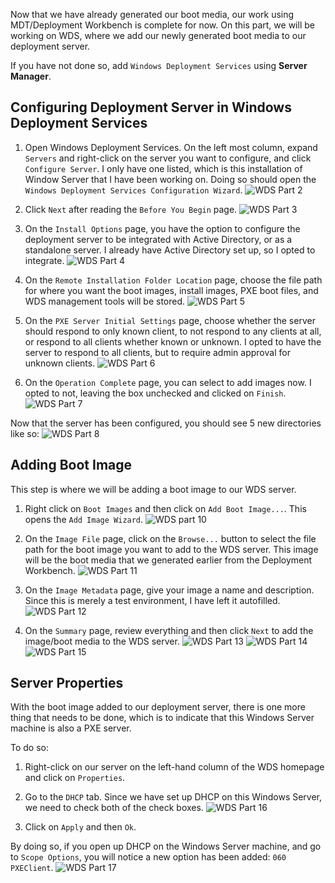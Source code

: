 Now that we have already generated our boot media, our work using MDT/Deployment Workbench is complete for now. On this part, we will be working on WDS, where we add our newly generated boot media to our deployment server.

If you have not done so, add `Windows Deployment Services` using **Server Manager**.

## Configuring Deployment Server in Windows Deployment Services

1. Open Windows Deployment Services. On the left most column, expand `Servers` and right-click on the server you want to configure, and click `Configure Server`. I only have one listed, which is this installation of Window Server that I have been working on. Doing so should open the `Windows Deployment Services Configuration Wizard`.
![WDS Part 2](https://github.com/user-attachments/assets/b65bc69d-39be-4bd9-8098-c6b6f7a256fa)

2. Click `Next` after reading the `Before You Begin` page.
![WDS Part 3](https://github.com/user-attachments/assets/55480150-197c-42a9-8c4d-d824185d3805)

3. On the `Install Options` page, you have the option to configure the deployment server to be integrated with Active Directory, or as a standalone server. I already have Active Directory set up, so I opted to integrate.
![WDS Part 4](https://github.com/user-attachments/assets/16f258f3-2b8c-438b-8c2d-94923f858962)

4. On the `Remote Installation Folder Location` page, choose the file path for where you want the boot images, install images, PXE boot files, and WDS management tools will be stored.
![WDS Part 5](https://github.com/user-attachments/assets/8e41ca22-f798-4675-8af3-59497c2fd662)

5. On the `PXE Server Initial Settings` page, choose whether the server should respond to only known client, to not respond to any clients at all, or respond to all clients whether known or unknown. I opted to have the server to respond to all clients, but to require admin approval for unknown clients.
![WDS Part 6](https://github.com/user-attachments/assets/69ae050c-83c0-4b21-bf78-81cb6b7eba4a)

6. On the `Operation Complete` page, you can select to add images now. I opted to not, leaving the box unchecked and clicked on `Finish`.
![WDS Part 7](https://github.com/user-attachments/assets/bc5990c4-976e-4973-83b8-0745aecd59b1)

Now that the server has been configured, you should see 5 new directories like so:
![WDS Part 8](https://github.com/user-attachments/assets/0e86202f-3ca1-4ec6-b3cd-78b6e9749a36)

## Adding Boot Image

This step is where we will be adding a boot image to our WDS server.

1. Right click on `Boot Images` and then click on `Add Boot Image...`. This opens the `Add Image Wizard`.
![WDS part 10](https://github.com/user-attachments/assets/eb44a71d-c7b5-4afb-aa50-e9ca1089c3aa)

2. On the `Image File` page, click on the `Browse...` button to select the file path for the boot image you want to add to the WDS server. This image will be the boot media that we generated earlier from the Deployment Workbench.
![WDS Part 11](https://github.com/user-attachments/assets/5c0efe1a-6a86-42c7-a5d7-d7cded44ea7e)

3. On the `Image Metadata` page, give your image a name and description. Since this is merely a test environment, I have left it autofilled.
![WDS Part 12](https://github.com/user-attachments/assets/7a7b6773-2119-4f59-b91a-df015f673163)

4. On the `Summary` page, review everything and then click `Next` to add the image/boot media to the WDS server.
![WDS Part 13](https://github.com/user-attachments/assets/ce8a47a6-2576-41c8-aa5d-49c347c38468)
![WDS Part 14](https://github.com/user-attachments/assets/fda56ffe-5326-45b9-bf7b-cd9a32a264c4)
![WDS Part 15](https://github.com/user-attachments/assets/a076cbb3-3b30-4a98-9b02-be32ce35c90b)

## Server Properties

With the boot image added to our deployment server, there is one more thing that needs to be done, which is to indicate that this Windows Server machine is also a PXE server.

To do so:
1. Right-click on our server on the left-hand column of the WDS homepage and click on `Properties`.

2. Go to the `DHCP` tab. Since we have set up DHCP on this Windows Server, we need to check both of the check boxes.
![WDS Part 16](https://github.com/user-attachments/assets/d27f8800-fade-4718-a623-eed58298cbdf)

3. Click on `Apply` and then `Ok`.

By doing so, if you open up DHCP on the Windows Server machine, and go to `Scope Options`, you will notice a new option has been added: `060 PXEClient`.
![WDS Part 17](https://github.com/user-attachments/assets/e407d9d6-bdcb-4c43-9751-4289c2db10e5)
